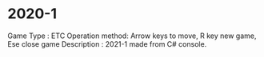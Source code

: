 # 2020-1
Game Type : ETC
Operation method: Arrow keys to move, R key new game, Ese close game
Description : 2021-1 made from C# console.